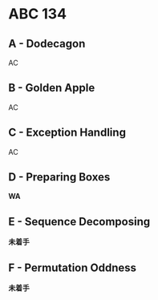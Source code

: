 #   ABC 134

##  A - Dodecagon

AC

##  B - Golden Apple

AC

##  C - Exception Handling

AC

##  D - Preparing Boxes

**WA**

##  E - Sequence Decomposing

**未着手**

##  F - Permutation Oddness

**未着手**
